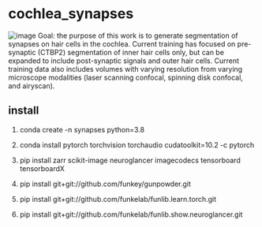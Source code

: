 # cochlea_synapses
![image](https://github.com/ucsdmanorlab/cochlea_synapses/assets/26422897/a3d4cd4b-bf3d-4a07-82d5-b55c807069b0)
Goal: the purpose of this work is to generate segmentation of synapses on hair cells in the cochlea. 
Current training has focused on pre-synaptic (CTBP2) segmentation of inner hair cells only, but can be expanded to include post-synaptic signals and outer hair cells. 
Current training data also includes volumes with varying resolution from varying microscope modalities (laser scanning confocal, spinning disk confocal, and airyscan). 


## install
1) conda create -n synapses python=3.8

2) conda install pytorch torchvision torchaudio cudatoolkit=10.2 -c pytorch

3) pip install zarr scikit-image neuroglancer imagecodecs tensorboard tensorboardX

4) pip install git+git://github.com/funkey/gunpowder.git

5) pip install git+git://github.com/funkelab/funlib.learn.torch.git

6) pip install git+git://github.com/funkelab/funlib.show.neuroglancer.git
